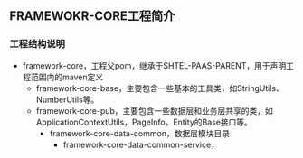 
## FRAMEWOKR-CORE工程简介

### 工程结构说明

* framework-core，工程父pom，继承于SHTEL-PAAS-PARENT，用于声明工程范围内的maven定义
  * framework-core-base，主要包含一些基本的工具类，如StringUtils、NumberUtils等。
  * framework-core-pub，主要包含一些数据层和业务层共享的类，如ApplicationContextUtils，PageInfo，Entity的Base接口等。
    - framework-core-data-common，数据层模块目录
      - framework-core-data-common-service，



